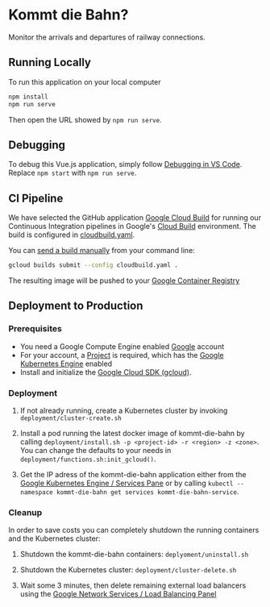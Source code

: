 # Kommt die Bahn?

Monitor the arrivals and departures of railway connections.

## Running Locally

To run this application on your local computer

```bash
npm install
npm run serve
```

Then open the URL showed by `npm run serve`.

## Debugging

To debug this Vue.js application, simply follow [Debugging in VS Code](https://vuejs.org/v2/cookbook/debugging-in-vscode.html). Replace `npm start` with `npm run serve`.

## CI Pipeline

We have selected the GitHub application [Google Cloud Build](https://github.com/apps/google-cloud-build) for running our Continuous Integration pipelines in Google's [Cloud Build](https://github.com/apps/google-cloud-build) environment. The build is configured in [cloudbuild.yaml](./blob/master/cloudbuild.yaml).

You can [send a build manually](https://cloud.google.com/cloud-build/docs/running-builds/start-build-manually) from your command line:

```bash
gcloud builds submit --config cloudbuild.yaml .
```

The resulting image will be pushed to your [Google Container Registry](https://console.cloud.google.com/projectselector2/gcr?organizationId=0&supportedpurview=project)

## Deployment to Production

### Prerequisites

- You need a Google Compute Engine enabled [Google](https://www.google.com) account
- For your account, a [Project](https://console.cloud.google.com/projectcreate) is required, which has the [Google Kubernetes Engine](https://console.cloud.google.com/projectselector2/kubernetes/list?folder=true&organizationId=0&supportedpurview=project) enabled
- Install and initialize the [Google Cloud SDK (gcloud)](https://cloud.google.com/sdk/docs/#install_the_latest_cloud_tools_version_cloudsdk_current_version).

### Deployment

1. If not already running, create a Kubernetes cluster by invoking `deployment/cluster-create.sh`

2. Install a pod running the latest docker image of kommt-die-bahn by calling `deployment/install.sh -p <project-id> -r <region> -z <zone>`. You can change the defaults to your needs in `deployment/functions.sh:init_gcloud()`.

3. Get the IP adress of the kommt-die-bahn application either from the [Google Kubernetes Engine / Services Pane](https://console.cloud.google.com/projectselector2/kubernetes/discovery?organizationId=0&supportedpurview=project) or by calling `kubectl --namespace kommt-die-bahn get services kommt-die-bahn-service`.

### Cleanup

In order to save costs you can completely shutdown the running containers and the Kubernetes cluster:

1. Shutdown the kommt-die-bahn containers: `deplyoment/uninstall.sh`

2. Shutdown the Kubernetes cluster: `deployment/cluster-delete.sh`

3. Wait some 3 minutes, then delete remaining external load balancers using the [Google Network Services / Load Balancing Panel](https://console.cloud.google.com/projectselector2/net-services/loadbalancing/loadBalancers/list?organizationId=0&supportedpurview=project)
